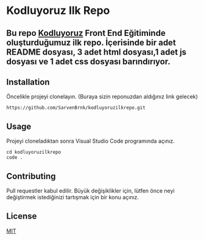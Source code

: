 # Kodluyoruz Ilk Repo #

## **Bu repo [Kodluyoruz](https://www.kodluyoruz.org/) Front End Eğitiminde oluşturduğumuz ilk repo. İçerisinde bir adet README dosyası, 3 adet html dosyası,1 adet js dosyası ve 1 adet css dosyası barındırıyor.** ## 

## **Installation** ##

Öncelikle projeyi clonelayın. (Buraya sizin reponuzdan aldığınız link gelecek)

```
https://github.com/SarvenBrnk/kodluyoruzilkrepo.git
```

## **Usage** ##

Projeyi cloneladıktan sonra Visual Studio Code programında açınız.

```
cd kodluyoruzilkrepo
code .
```

## **Contributing** ##

Pull requestler kabul edilir. Büyük değişiklikler için, lütfen önce neyi değiştirmek istediğinizi tartışmak için bir konu açınız.

## **License** ##

[MIT](https://choosealicense.com/licenses/mit/)